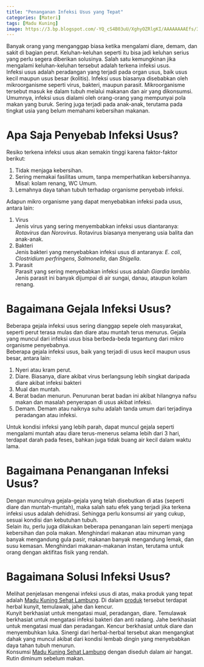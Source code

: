 ```yaml
---
title: "Penanganan Infeksi Usus yang Tepat"
categories: [Materi]
tags: [Madu Kuning]
image: https://3.bp.blogspot.com/-YQ_cS4B03uU/XghyOZRlgKI/AAAAAAAAEfs/3ldGd6TjPiQnpvZO36vm5HDbHo4xn-vnACKgBGAsYHg/s1600/201912-mho-infeksi-usus.png
---
```


<div class="paraph">Banyak orang yang menganggap biasa ketika mengalami diare, demam, dan sakit di bagian perut. Keluhan-keluhan seperti itu bisa jadi keluhan serius yang perlu segera diberikan solusinya. Salah satu kemungkinan jika mengalami keluhan-keluhan tersebut adalah terkena infeksi usus.</div>

<div class="paraph">Infeksi usus adalah peradangan yang terjadi pada organ usus, baik usus kecil maupun usus besar (kolitis). Infeksi usus biasanya disebabkan oleh mikroorganisme seperti virus, bakteri, maupun parasit. Mikroorganisme tersebut masuk ke dalam tubuh melalui makanan dan air yang dikonsumsi. Umumnya, infeksi usus dialami oleh orang-orang yang mempunyai pola makan yang buruk. Sering juga terjadi pada anak-anak, terutama pada tingkat usia yang belum memahami kebersihan makanan.</div>

<h1>Apa Saja Penyebab Infeksi Usus?</h1>

<div class="paraph">Resiko terkena infeksi usus akan semakin tinggi karena faktor-faktor berikut:</div>

<ol><li>Tidak menjaga kebersihan.</li>
<li>Sering memakai fasilitas umum, tanpa memperhatikan kebersihannya. Misal: kolam renang, WC Umum.</li>
<li>Lemahnya daya tahan tubuh terhadap organisme penyebab infeksi.</li></ol>

<div class="paraph">Adapun mikro organisme yang dapat menyebabkan infeksi pada usus, antara lain:</div>

<ol><li>Virus
<div class="paraph">Jenis virus yang sering menyembabkan infeksi usus diantaranya: <i>Rotavirus</i> dan <i>Norovirus</i>. Rotavirus biasanya menyerang usia balita dan anak-anak.</div></li>
<li>Bakteri
<div class="paraph">Jenis bakteri yang menyebabkan infeksi usus di antaranya: <i>E. coli</i>, <i>Clostridium perfringens</i>, <i>Salmonella</i>, dan <i>Shigella</i>.</div></li>
<li>Parasit
<div class="paraph">Parasit yang sering menyebabkan infeksi usus adalah <i>Giardia lamblia</i>. Jenis parasit ini banyak dijumpai di air sungai, danau, ataupun kolam renang.</div></li></ol>

<h1>Bagaimana Gejala Infeksi Usus?</h1>

<div class="paraph">Beberapa gejala infeksi usus sering dianggap sepele oleh masyarakat, seperti perut terasa mulas dan diare atau muntah terus menurus. Gejala yang muncul dari infeksi usus bisa berbeda-beda tegantung dari mikro organisme penyebabnya.</div>

<div class="paraph">Beberapa gejala infeksi usus, baik yang terjadi di usus kecil maupun usus besar, antara lain:</div>

<ol><li>Nyeri atau kram perut.</li>
<li>Diare. Biasanya, diare akibat virus berlangsung lebih singkat daripada diare akibat infeksi bakteri</li>
<li>Mual dan muntah.</li>
<li>Berat badan menurun. Penurunan berat badan ini akibat hilangnya nafsu makan dan masalah penyerapan di usus akibat infeksi.</li>
<li>Demam. Demam atau naiknya suhu adalah tanda umum dari terjadinya peradangan atau infeksi.</li></ol>

<div class="paraph">Untuk kondisi infeksi yang lebih parah, dapat muncul gejala seperti mengalami muntah atau diare terus-menerus selama lebih dari 3 hari, terdapat darah pada feses, bahkan juga tidak buang air kecil dalam waktu lama.</div>

<h1>Bagaimana Penanganan Infeksi Usus?</h1>

<div class="paraph">Dengan munculnya gejala-gejala yang telah disebutkan di atas (seperti diare dan muntah-muntah), maka salah satu efek yang terjadi jika terkena infeksi usus adalah dehidrasi. Sehingga perlu konsumsi air yang cukup, sesuai kondisi dan kebutuhan tubuh.</div>

<div class="paraph">Selain itu, perlu juga dilakukan beberapa penanganan lain seperti menjaga kebersihan dan pola makan. Menghindari makanan atau minuman yang banyak mengandung gula pasir, makanan banyak mengandung lemak, dan susu kemasan. Menghindari makanan-makanan instan, terutama untuk orang dengan aktifitas fisik yang rendah.</div>

<h1>Bagaimana Solusi Infeksi Usus?</h1>

<div class="paraph">Melihat penjelasan mengenai infeksi usus di atas, maka produk yang tepat adalah <a  class="mhoapp orange" href="/posts/madu-kuning-sehat-lambung-wk6" title="Madu Kuning Sehat Lambung">Madu Kuning Sehat Lambung</a>. Di dalam <a href="/categories/produk" title="Produk herbAttaubah">produk</a> tersebut terdapat herbal kunyit, temulawak, jahe dan kencur.</div>

<div class="paraph">Kunyit berkhasiat untuk mengatasi mual, peradangan, diare. Temulawak berkhasiat untuk mengatasi infeksi bakteri dan anti radang. Jahe berkhasiat untuk mengatasi mual dan peradangan. Kencur berkhasiat untuk diare dan menyembuhkan luka. Sinergi dari herbal-herbal tersebut akan mengangkat dahak yang muncul akibat dari kondisi lembab dingin yang menyebabkan daya tahan tubuh menurun.</div>

<div class="paraph">Konsumsi <a  class="mhoapp orange" href="/posts/madu-kuning-sehat-lambung-wk6" title="Madu Kuning Sehat Lambung">Madu Kuning Sehat Lambung</a> dengan diseduh dalam air hangat. Rutin diminum sebelum makan.</div>